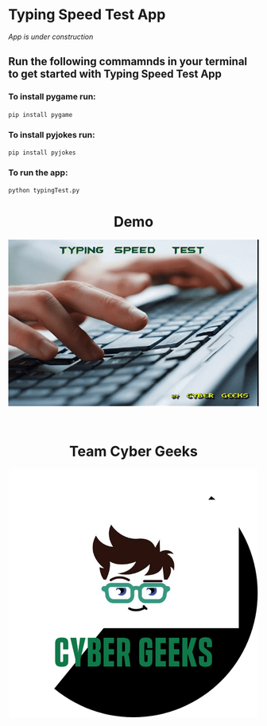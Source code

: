 # Typing Speed Test App

*App is under construction*


## Run the following commamnds in your terminal to get started with Typing Speed Test App 
### To install pygame run:
`pip install pygame`

### To install pyjokes run:
`pip install pyjokes`

### To run the app:
`python typingTest.py`


<h1 align="center">Demo</h1>
<p align="center">
  <img src="app.gif" alt="Working View" />
</p><br/>
<h1 align="center">Team Cyber Geeks</h1>
<p align="center">
  <img src="logo.png" alt="Cyber Geeks" />
</p>
